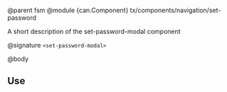 @parent fsm
@module {can.Component} tx/components/navigation/set-password <set-password-modal>

A short description of the set-password-modal component

@signature `<set-password-modal>`

@body

## Use

